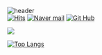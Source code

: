 ![header](https://capsule-render.vercel.app/api?type=waving&color=timeGradient&text=H.U&fontSize=40&fontColor=D8D8D8&fontAlign=15&fontAlignY=55&animation=fadeIn)
<br>[![Hits](https://hits.seeyoufarm.com/api/count/incr/badge.svg?url=https%3A%2F%2Fgithub.com%2Fhoos007&count_bg=%2379C83D&title_bg=%23555555&icon=&icon_color=%23E7E7E7&title=hits&edge_flat=false)](https://github.com/Grabbity0) [![Naver mail](https://img.shields.io/badge/Mail-03C75A?style=flat&logo=naver&logoColor=white)](mailto:grabbity0@naver.com) [![Git Hub](https://img.shields.io/badge/github-181717?style=flat&logo=github&logoColor=white)](https://github.com/Grabbity0)


<a href="https://www.grabbity0.notion.site" target="_blank"><img src="https://img.shields.io/badge/Notion-000000?style=flat-square&logo=firebase&logoColor=white"/>

[![Top Langs](https://github-readme-stats.vercel.app/api/top-langs/?username=Grabbity0)](https://github.com/anuraghazra/github-readme-stats)
